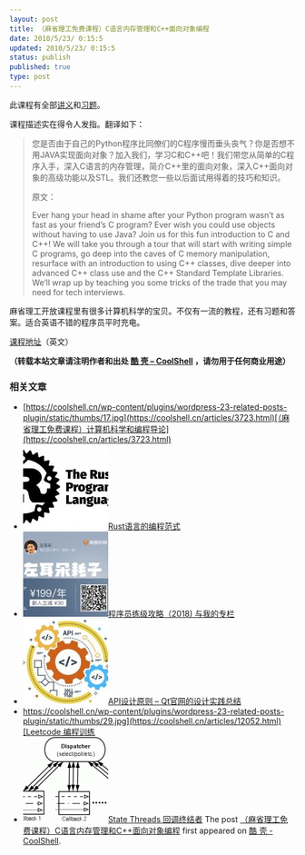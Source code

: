 ```yaml
---
layout: post
title: （麻省理工免费课程）C语言内存管理和C++面向对象编程
date: 2010/5/23/ 0:15:5
updated: 2010/5/23/ 0:15:5
status: publish
published: true
type: post
---
```


此课程有全部[讲义](http://ocw.mit.edu/courses/electrical-engineering-and-computer-science/6-088-introduction-to-c-memory-management-and-c-object-oriented-programming-january-iap-2010/lecture-notes)和[习题](http://ocw.mit.edu/courses/electrical-engineering-and-computer-science/6-088-introduction-to-c-memory-management-and-c-object-oriented-programming-january-iap-2010/assignments)。


课程描述实在得令人发指。翻译如下：



> 您是否由于自己的Python程序比同僚们的C程序慢而垂头丧气？你是否想不用JAVA实现面向对象？加入我们，学习C和C++吧！我们带您从简单的C程序入手，深入C语言的内存管理，简介C++里的面向对象，深入C++面向对象的高级功能以及STL。我们还教您一些以后面试用得着的技巧和知识。
> 
> 
> 原文：
> 
> 
> Ever hang your head in shame after your Python program wasn’t as fast as your friend’s C program? Ever wish you could use objects without having to use Java? Join us for this fun introduction to C and C++! We will take you through a tour that will start with writing simple C programs, go deep into the caves of C memory manipulation, resurface with an introduction to using C++ classes, dive deeper into advanced C++ class use and the C++ Standard Template Libraries. We’ll wrap up by teaching you some tricks of the trade that you may need for tech interviews.
> 
> 


麻省理工开放课程里有很多计算机科学的宝贝。不仅有一流的教程，还有习题和答案。适合英语不错的程序员平时充电。


[课程地址](http://ocw.mit.edu/courses/electrical-engineering-and-computer-science/6-088-introduction-to-c-memory-management-and-c-object-oriented-programming-january-iap-2010/index.htm#features)（英文）



**（转载本站文章请注明作者和出处 [酷 壳 – CoolShell](https://coolshell.cn/) ，请勿用于任何商业用途）**



### 相关文章

* [https://coolshell.cn/wp-content/plugins/wordpress-23-related-posts-plugin/static/thumbs/17.jpg](https://coolshell.cn/articles/3723.html)[（麻省理工免费课程）计算机科学和编程导论](https://coolshell.cn/articles/3723.html)
* [![Rust语言的编程范式](../wp-content/uploads/2020/03/rust-social-wide-150x150.jpg)](https://coolshell.cn/articles/20845.html)[Rust语言的编程范式](https://coolshell.cn/articles/20845.html)
* [![程序员练级攻略（2018)  与我的专栏](../wp-content/uploads/2018/05/300x262-150x150.jpg)](https://coolshell.cn/articles/18360.html)[程序员练级攻略（2018) 与我的专栏](https://coolshell.cn/articles/18360.html)
* [![API设计原则 – Qt官网的设计实践总结](../wp-content/uploads/2017/07/api-design-300x278-2-150x150.jpg)](https://coolshell.cn/articles/18024.html)[API设计原则 – Qt官网的设计实践总结](https://coolshell.cn/articles/18024.html)
* [https://coolshell.cn/wp-content/plugins/wordpress-23-related-posts-plugin/static/thumbs/29.jpg](https://coolshell.cn/articles/12052.html)[Leetcode 编程训练](https://coolshell.cn/articles/12052.html)
* [![State Threads 回调终结者](../wp-content/uploads/2014/10/edsm-150x150.gif)](https://coolshell.cn/articles/12012.html)[State Threads 回调终结者](https://coolshell.cn/articles/12012.html)
The post [（麻省理工免费课程）C语言内存管理和C++面向对象编程](https://coolshell.cn/articles/2474.html) first appeared on [酷 壳 - CoolShell](https://coolshell.cn).